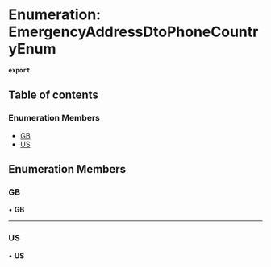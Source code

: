 # Enumeration: EmergencyAddressDtoPhoneCountryEnum

**`export`**

## Table of contents

### Enumeration Members

- [GB](EmergencyAddressDtoPhoneCountryEnum.md#gb)
- [US](EmergencyAddressDtoPhoneCountryEnum.md#us)

## Enumeration Members

### <a id="gb" name="gb"></a> GB

• **GB**

___

### <a id="us" name="us"></a> US

• **US**
